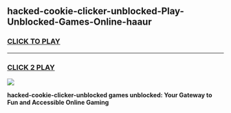 
## hacked-cookie-clicker-unblocked-Play-Unblocked-Games-Online-haaur
<h3>
<a href="https://premium76.site?title=hacked-cookie-clicker-unblocked&ref=25A">CLICK TO PLAY</a></h3>
<hr>

<h3>
<a href="https://premium76.site?title=hacked-cookie-clicker-unblocked&ref=25A">CLICK 2 PLAY</a>
  
</h3>

<a href="https://premium76.site?title=hacked-cookie-clicker-unblocked&ref=25A"><img src="https://clearcache.store/games.png"></a>


**hacked-cookie-clicker-unblocked games unblocked: Your Gateway to Fun and Accessible Online Gaming**
